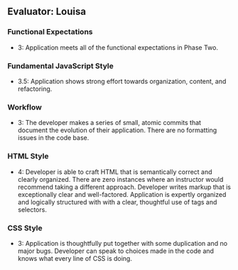 ## Evaluator: Louisa

### Functional Expectations
* 3: Application meets all of the functional expectations in Phase Two.
### Fundamental JavaScript Style
* 3.5: Application shows strong effort towards organization, content, and refactoring.
### Workflow
* 3: The developer makes a series of small, atomic commits that document the evolution of their application. There are no formatting issues in the code base.
### HTML Style
* 4: Developer is able to craft HTML that is semantically correct and clearly organized. There are zero instances where an instructor would recommend taking a different approach. Developer writes markup that is exceptionally clear and well-factored. Application is expertly organized and logically structured with with a clear, thoughtful use of tags and selectors.
### CSS Style
* 3: Application is thoughtfully put together with some duplication and no major bugs. Developer can speak to choices made in the code and knows what every line of CSS is doing.
